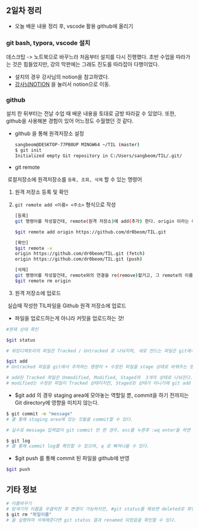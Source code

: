 ## 2일차 정리

- 오늘 배운 내용 정리 후, vscode 활용 github에 올리기

### git bash, typora, vscode 설치

데스크탑 -> 노트북으로 바꾸느라 처음부터 설치를 다시 진행했다. 초반 수업을 따라가는 것은 힘들었지만, 강의 막판에는 그래도 진도를 따라잡아 다행이었다.

- 설치의 경우 강사님의 notion을 참고하였다.
- [강사님NOTION](https://www.notion.so/hphk/push-rejected-1c3f94beddc24adfa6679636e5f79b6a) 을 눌러서 notion으로 이동.

### github

설치 한 뒤부터는 전날 수업 때 배운 내용을 토대로 금방 따라갈 수 있었다. 또한, github을 사용해본 경험이 있어 어느정도 수월했던 것 같다.

- github 을 통해 원격저장소 설정

  ```bash
  sangbeom@DESKTOP-77PB0UP MINGW64 ~/TIL (master)
  $ git init
  Initialized empty Git repository in C:/Users/sangbeom/TIL/.git/
  ```

- git remote

​	로컬저장소에 원격저장소를 `등록, 조회, 삭제` 할 수 있는 명령어

1. 원격 저장소 등록 및 확인

1. `git remote add <이름> <주소>` 형식으로 작성

   ```bash
   [등록]
   git 명령어를 작성할건데, remote(원격 저장소)에 add(추가) 한다. origin 이라는 이름으로 내 github 주소를 입력한다.
   
   $git remote add origin https://github.com/dr0beom/TIL.git
   
   [확인]
   $git remote -v 
   origin https://github.com/dr0beom/TIL.git (fetch)
   origin https://github.com/dr0beom/TIL.git (push)
   
   [삭제]
   git 명령어를 작성할건데, remote와의 연결을 re(remove)할거고, 그 remote의 이름은 origin 이다.
   $git remote rm origin
   ```

2. 원격 저장소에 업로드

​	실습때 작성한 TIL파일을 Github 원격 저장소에 업로드

 * 파일을 업로드하는게 아니라 커밋을 업로드하는 것!

```bash
#현재 상태 확인

$git status

# 워킹디렉토리의 파일은 Tracked / Untracked 로 나눠지며, 새로 만드는 파일은 git에서 추적하지 않기 때문에 Untracked 상태이다.

$git add
# Untracked 파일을 git에서 추적하는 명령어 + 수정된 파일을 stage 상태로 바꿔주는 명령어

# add된 Tracked 파일은 Unmodified, Modified, Staged의  3개의 상태로 나눠진다.
# modified는 수정된 파일이 Tracked 상태이지만, Staged된 상태가 아니기에 git add 명령을 실행해야함을 나타낸다.

```
- $git add 의 경우 staging area에 모아놓는 역할일 뿐, commit을 하기 전까지는 Git directory에 영향을 미치지 않는다.

```bash
$ git commit -m "message"
# 를 통해 staging area에 있는 것들을 commit할 수 있다.

# 실수로 message 입력없이 git commit 만 한 경우, esc를 누른후 :wq enter을 하면 빠져나올 수 있다.

$ git log
# 를 통해 commit log를 확인할 수 있으며, q 로 빠져나올 수 있다.
```

- $git push 를 통해 commit 된 파일을 github에 반영
```bash
$git push
```

## 기타 정보

```bash
# 이름바꾸기
# 탐색기의 이름을 우클릭한 후 변경이 가능하지만, #git status를 해보면 deleted로 파일이 뜨는 것을 볼 수 있다. 이 경우 
$ git rm "파일이름"
# 을 실행하여 삭제해준다면 git status 결과 renamed 되었음을 확인할 수 있다.
```

